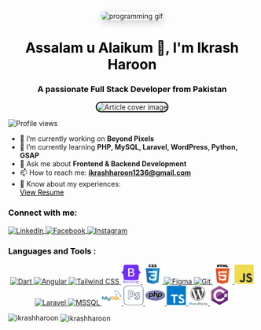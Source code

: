 <p align="Center">  
  <img src="https://media.giphy.com/media/qgQUggAC3Pfv687qPC/giphy.gif"   
  alt="programming gif"   
  style="border-radius: 15px; box-shadow: 0px 4px 15px rgba(0, 0, 0, 0.2); height: 500px; width: 550px;">  
</p>  

<h1 align="center" style="color: #000000;">Assalam u Alaikum 👋, I'm Ikrash Haroon</h1>  
<h3 align="center" style="color: #000000;">A passionate Full Stack Developer from Pakistan</h3>  

<div align="center">  
  <img src="https://media.licdn.com/dms/image/D5612AQGOmwfIE5mlWA/article-cover_image-shrink_720_1280/0/1674617947228?e=2147483647&v=beta&t=FTU_isQ6VYfV5D_ueFHPWvT8ZqgDeJG3yr8Mi8lpfk0" width="400" alt="Article cover image" style="border: 2px solid #000; border-radius: 11px;">  
</div>  

<p align="left">   
  <img src="https://komarev.com/ghpvc/?username=ikrashharoon&label=Profile%20views&color=000000&style=flat" alt="Profile views" />   
</p>  

- 🔭 I’m currently working on **Beyond Pixels**  
- 🌱 I’m currently learning **PHP, MySQL, Laravel, WordPress, Python, GSAP**  
- 💬 Ask me about **Frontend & Backend Development**  
- 📫 How to reach me: **ikrashharoon1236@gmail.com**  
- 📄 Know about my experiences:   
  <a href="https://www.dropbox.com/scl/fi/gj2nn1098oanj477554a5/muhammadikrashharoon-CV.pdf?rlkey=5pcp85f78nuswha9t8h3rr19u&st=qu1g6hg0&dl=0" target="_blank" style="color: #000000;">View Resume</a>  

<h3 align="left" style="color: #000000;">Connect with me:</h3>  
<p align="left">  
  <a href="https://www.linkedin.com/in/ikrashharoon/" target="_blank">  
    <img align="center" src="https://raw.githubusercontent.com/rahuldkjain/github-profile-readme-generator/master/src/images/icons/Social/linked-in-alt.svg" alt="LinkedIn" height="30" width="40" />  
  </a>  
  <a href="https://www.facebook.com/profile.php?id=61552023565629" target="_blank">  
    <img align="center" src="https://raw.githubusercontent.com/rahuldkjain/github-profile-readme-generator/master/src/images/icons/Social/facebook.svg" alt="Facebook" height="30" width="40" />  
  </a>  
  <a href="https://www.instagram.com/ikrash_haroon/" target="_blank">  
    <img align="center" src="https://raw.githubusercontent.com/rahuldkjain/github-profile-readme-generator/master/src/images/icons/Social/instagram.svg" alt="Instagram" height="30" width="40" />  
  </a>  
</p>  

<h3 align="left" style="color: #000000;">Languages and Tools :</h3>  
<p align="center">  
<a href="https://dart.dev" target="_blank" rel="noreferrer">
  <img src="https://dart.dev/assets/shared/dart/logo+text/horizontal/blue.svg" alt="Dart" width="100" height="40"/>
</a>

  <a href="https://angular.io" target="_blank" rel="noreferrer">   
    <img src="https://angular.io/assets/images/logos/angular/angular.svg" alt="Angular" width="40" height="40"/>   
  </a>   
  <a href="https://tailwindcss.com" target="_blank" rel="noreferrer">  
    <img src="https://upload.wikimedia.org/wikipedia/commons/d/d5/Tailwind_CSS_Logo.svg" alt="Tailwind CSS" width="40" height="40" />  
  </a>  
  <a href="https://getbootstrap.com" target="_blank" rel="noreferrer">   
    <img src="https://raw.githubusercontent.com/devicons/devicon/master/icons/bootstrap/bootstrap-plain-wordmark.svg" alt="Bootstrap" width="40" height="40"/>   
  </a>   
  <a href="https://www.w3schools.com/css/" target="_blank" rel="noreferrer">   
    <img src="https://raw.githubusercontent.com/devicons/devicon/master/icons/css3/css3-original-wordmark.svg" alt="CSS3" width="40" height="40"/>   
  </a>  
  <a href="https://www.figma.com/" target="_blank" rel="noreferrer">   
    <img src="https://www.vectorlogo.zone/logos/figma/figma-icon.svg" alt="Figma" width="40" height="40"/>   
  </a>  
  <a href="https://git-scm.com/" target="_blank" rel="noreferrer">   
    <img src="https://www.vectorlogo.zone/logos/git-scm/git-scm-icon.svg" alt="Git" width="40" height="40"/>   
  </a>  
  <a href="https://www.w3.org/html/" target="_blank" rel="noreferrer">   
    <img src="https://raw.githubusercontent.com/devicons/devicon/master/icons/html5/html5-original-wordmark.svg" alt="HTML5" width="40" height="40"/>   
  </a>  
  <a href="https://developer.mozilla.org/en-US/docs/Web/JavaScript" target="_blank" rel="noreferrer">   
    <img src="https://raw.githubusercontent.com/devicons/devicon/master/icons/javascript/javascript-original.svg" alt="JavaScript" width="40" height="40"/>   
  </a>  
  <a href="https://laravel.com/" target="_blank" rel="noreferrer">   
    <img src="https://laravel.com/img/logotype.min.svg" alt="Laravel" width="40" height="40"/>   
  </a>  
  <a href="https://www.microsoft.com/en-us/sql-server" target="_blank" rel="noreferrer">   
    <img src="https://www.svgrepo.com/show/303229/microsoft-sql-server-logo.svg" alt="MSSQL" width="40" height="40"/>   
  </a>  
  <a href="https://www.mysql.com/" target="_blank" rel="noreferrer">   
    <img src="https://raw.githubusercontent.com/devicons/devicon/master/icons/mysql/mysql-original-wordmark.svg" alt="MySQL" width="40" height="40"/>   
  </a>  
  <a href="https://www.photoshop.com/en" target="_blank" rel="noreferrer">   
    <img src="https://raw.githubusercontent.com/devicons/devicon/master/icons/photoshop/photoshop-line.svg" alt="Photoshop" width="40" height="40"/>   
  </a>  
  <a href="https://www.php.net" target="_blank" rel="noreferrer">   
    <img src="https://raw.githubusercontent.com/devicons/devicon/master/icons/php/php-original.svg" alt="PHP" width="40" height="40"/>   
  </a>  
  <a href="https://www.typescriptlang.org/" target="_blank" rel="noreferrer">   
    <img src="https://raw.githubusercontent.com/devicons/devicon/master/icons/typescript/typescript-original.svg" alt="TypeScript" width="40" height="40"/>   
  </a>  
  <a href="https://wordpress.org/" target="_blank" rel="noreferrer">   
    <img src="https://raw.githubusercontent.com/devicons/devicon/master/icons/wordpress/wordpress-original.svg" alt="WordPress" width="40" height="40"/>   
  </a>  
  <a href="https://learn.microsoft.com/en-us/dotnet/csharp/" target="_blank" rel="noreferrer">   
    <img src="https://raw.githubusercontent.com/devicons/devicon/master/icons/csharp/csharp-original.svg" alt="C#" width="40" height="40"/>   
  </a>  
</p>  

<p>  
  <img align="left" src="https://github-readme-stats.vercel.app/api/top-langs?username=ikrashharoon&show_icons=true&locale=en&layout=compact&theme=default" alt="ikrashharoon" />  
</p>  

<p>&nbsp;<img align="center" src="https://github-readme-stats.vercel.app/api?username=ikrashharoon&show_icons=true&locale=en&theme=default" alt="ikrashharoon" /></p>  
